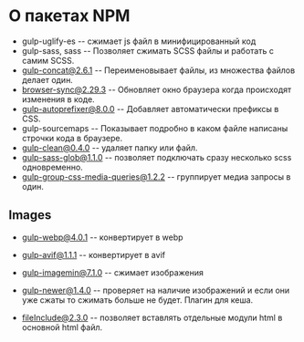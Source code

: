 # О пакетах NPM

- gulp-uglify-es -- сжимает js файл в минифицированный код 
- gulp-sass, sass -- Позволяет сжимать SCSS файлы и работать с самим SCSS. 
- gulp-concat@2.6.1 -- Переименовывает файлы, из множества файлов делает один.
- browser-sync@2.29.3 -- Обновляет окно браузера когда происходят изменения в коде.
- gulp-autoprefixer@8.0.0 -- Добавляет автоматически префиксы в CSS.
- gulp-sourcemaps -- Показывает подробно в каком файле написаны строчки кода в браузере.
- gulp-clean@0.4.0 -- удаляет папку или файл. 
- gulp-sass-glob@1.1.0 -- позволяет подключать сразу несколько scss одновременно. 
- gulp-group-css-media-queries@1.2.2 -- группирует медиа запросы в один.

## Images
- gulp-webp@4.0.1 -- конвертирует в webp
- gulp-avif@1.1.1 -- конвертирует в avif
- gulp-imagemin@7.1.0 -- сжимает изображения
- gulp-newer@1.4.0 -- проверяет на наличие изображений и если они уже сжаты то сжимать больше не будет. Плагин для кеша.

- fileInclude@2.3.0 -- позволяет вставлять отдельные модули html в основной html файл.
